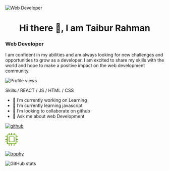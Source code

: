 ![Web Developer](https://media.licdn.com/dms/image/v2/D5616AQFpAdYlm6X8HQ/profile-displaybackgroundimage-shrink_350_1400/profile-displaybackgroundimage-shrink_350_1400/0/1692432322626?e=1729123200&v=beta&t=Zo6X6wkyFUHFduXas4kwZgjyucET-3zbGYoWcbxCT4w)
<h1 align="center"> Hi there 👋, I am Taibur Rahman</h1>
<h3>Web Developer</h3>


I am confident in my abilities and am always looking for new challenges and opportunities to grow as a developer. I am excited to share my skills with the world and hope to make a positive impact on the web development community.

![Profile views](https://komarev.com/ghpvc/?username=M-Taibur-Rahman&color=red)


Skills:/ REACT / JS / HTML / CSS

- 🔭 I’m currently working on  Learning 
- 🌱 I’m currently learning javascript 
- 👯 I’m looking to collaborate on github 
- 💬 Ask me about web Development 


[<img src='https://cdn.jsdelivr.net/npm/simple-icons@3.0.1/icons/github.svg' alt='github' height='40'>](https://github.com/M-Taibur-Rahman)  

<a href='https://docs.github.com/en/developers'><img src='https://raw.githubusercontent.com/acervenky/animated-github-badges/master/assets/devbadge.gif' width='40' height='40'></a> 

[![trophy](https://github-profile-trophy.vercel.app/?username=M-Taibur-Rahman)](https://github.com/ryo-ma/github-profile-trophy)

![GitHub stats](https://github-readme-stats.vercel.app/api?username=M-Taibur-Rahman&show_icons=true)  

